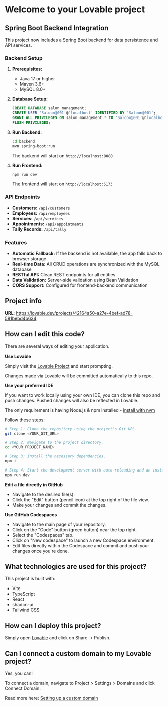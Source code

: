 # Welcome to your Lovable project

## Spring Boot Backend Integration

This project now includes a Spring Boot backend for data persistence and API services.

### Backend Setup

1. **Prerequisites:**
   - Java 17 or higher
   - Maven 3.6+
   - MySQL 8.0+

2. **Database Setup:**
   ```sql
   CREATE DATABASE salon_management;
   CREATE USER 'Saloon@001'@'localhost' IDENTIFIED BY 'Saloon@001';
   GRANT ALL PRIVILEGES ON salon_management.* TO 'Saloon@001'@'localhost';
   FLUSH PRIVILEGES;
   ```

3. **Run Backend:**
   ```bash
   cd backend
   mvn spring-boot:run
   ```
   The backend will start on `http://localhost:8080`

4. **Run Frontend:**
   ```bash
   npm run dev
   ```
   The frontend will start on `http://localhost:5173`

### API Endpoints

- **Customers:** `/api/customers`
- **Employees:** `/api/employees`
- **Services:** `/api/services`
- **Appointments:** `/api/appointments`
- **Tally Records:** `/api/tally`

### Features

- **Automatic Fallback:** If the backend is not available, the app falls back to browser storage
- **Real-time Data:** All CRUD operations are synchronized with the MySQL database
- **RESTful API:** Clean REST endpoints for all entities
- **Data Validation:** Server-side validation using Bean Validation
- **CORS Support:** Configured for frontend-backend communication

## Project info

**URL**: https://lovable.dev/projects/42164a50-a27e-4bef-ad78-581bebd4b634

## How can I edit this code?

There are several ways of editing your application.

**Use Lovable**

Simply visit the [Lovable Project](https://lovable.dev/projects/42164a50-a27e-4bef-ad78-581bebd4b634) and start prompting.

Changes made via Lovable will be committed automatically to this repo.

**Use your preferred IDE**

If you want to work locally using your own IDE, you can clone this repo and push changes. Pushed changes will also be reflected in Lovable.

The only requirement is having Node.js & npm installed - [install with nvm](https://github.com/nvm-sh/nvm#installing-and-updating)

Follow these steps:

```sh
# Step 1: Clone the repository using the project's Git URL.
git clone <YOUR_GIT_URL>

# Step 2: Navigate to the project directory.
cd <YOUR_PROJECT_NAME>

# Step 3: Install the necessary dependencies.
npm i

# Step 4: Start the development server with auto-reloading and an instant preview.
npm run dev
```

**Edit a file directly in GitHub**

- Navigate to the desired file(s).
- Click the "Edit" button (pencil icon) at the top right of the file view.
- Make your changes and commit the changes.

**Use GitHub Codespaces**

- Navigate to the main page of your repository.
- Click on the "Code" button (green button) near the top right.
- Select the "Codespaces" tab.
- Click on "New codespace" to launch a new Codespace environment.
- Edit files directly within the Codespace and commit and push your changes once you're done.

## What technologies are used for this project?

This project is built with:

- Vite
- TypeScript
- React
- shadcn-ui
- Tailwind CSS

## How can I deploy this project?

Simply open [Lovable](https://lovable.dev/projects/42164a50-a27e-4bef-ad78-581bebd4b634) and click on Share -> Publish.

## Can I connect a custom domain to my Lovable project?

Yes, you can!

To connect a domain, navigate to Project > Settings > Domains and click Connect Domain.

Read more here: [Setting up a custom domain](https://docs.lovable.dev/tips-tricks/custom-domain#step-by-step-guide)
